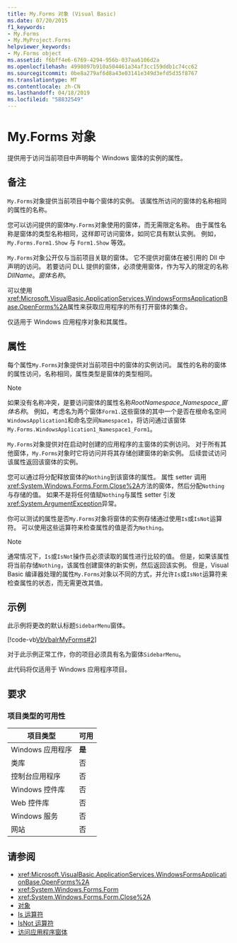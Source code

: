 ```yaml
---
title: My.Forms 对象 (Visual Basic)
ms.date: 07/20/2015
f1_keywords:
- My.Forms
- My.MyProject.Forms
helpviewer_keywords:
- My.Forms object
ms.assetid: f6bff4e6-6769-4294-956b-037aa6106d2a
ms.openlocfilehash: 4998097b910a504461a34af3cc159ddb1c74cc62
ms.sourcegitcommit: 0be8a279af6d8a43e03141e349d3efd5d35f8767
ms.translationtype: MT
ms.contentlocale: zh-CN
ms.lasthandoff: 04/18/2019
ms.locfileid: "58832549"
---
```

# <a name="myforms-object"></a>My.Forms 对象
提供用于访问当前项目中声明每个 Windows 窗体的实例的属性。  
  
## <a name="remarks"></a>备注  
 `My.Forms`对象提供当前项目中每个窗体的实例。 该属性所访问的窗体的名称相同的属性的名称。   
  
 您可以访问提供的窗体`My.Forms`对象使用的窗体，而无需限定名称。 由于属性名称是窗体的类型名称相同，这样即可访问窗体，如同它具有默认实例。 例如，`My.Forms.Form1.Show` 与 `Form1.Show` 等效。  
  
 `My.Forms`对象公开仅与当前项目关联的窗体。 它不提供对窗体在被引用的 Dll 中声明的访问。 若要访问 DLL 提供的窗体，必须使用窗体，作为写入的限定的名称*DllName*。*窗体名称*。  
  
 可以使用<xref:Microsoft.VisualBasic.ApplicationServices.WindowsFormsApplicationBase.OpenForms%2A>属性来获取应用程序的所有打开窗体的集合。  
  
 仅适用于 Windows 应用程序对象和其属性。  
  
## <a name="properties"></a>属性  
 每个属性`My.Forms`对象提供对当前项目中的窗体的实例访问。 属性的名称的窗体的属性访问，名称相同，属性类型是窗体的类型相同。  
  
> [!NOTE]
>  如果没有名称冲突，是要访问窗体的属性名称*RootNamespace*_*Namespace*\_*窗体名称*。 例如，考虑名为两个窗体`Form1.`这些窗体的其中一个是否在根命名空间`WindowsApplication1`和命名空间`Namespace1`，将访问通过该窗体`My.Forms.WindowsApplication1_Namespace1_Form1`。  
  
 `My.Forms`对象提供对在启动时创建的应用程序的主窗体的实例访问。 对于所有其他窗体，`My.Forms`对象时它将访问并将其存储创建窗体的新实例。 后续尝试访问该属性返回该窗体的实例。  
  
 您可以通过将分配释放窗体的`Nothing`到该窗体的属性。 属性 setter 调用<xref:System.Windows.Forms.Form.Close%2A>方法的窗体，然后分配`Nothing`与存储的值。 如果不是将任何值赋`Nothing`与属性 setter 引发<xref:System.ArgumentException>异常。  
  
 你可以测试的属性是否`My.Forms`对象将窗体的实例存储通过使用`Is`或`IsNot`运算符。 可以使用这些运算符来检查属性的值是否为`Nothing`。  
  
> [!NOTE]
>  通常情况下，`Is`或`IsNot`操作员必须读取的属性进行比较的值。 但是，如果该属性将当前存储`Nothing`，该属性创建窗体的新实例，然后返回该实例。 但是，Visual Basic 编译器处理的属性`My.Forms`对象以不同的方式，并允许`Is`或`IsNot`运算符来检查属性的状态，而无需更改其值。  
  
## <a name="example"></a>示例  
 此示例将更改的默认标题`SidebarMenu`窗体。  
  
 [!code-vb[VbVbalrMyForms#2](~/samples/snippets/visualbasic/VS_Snippets_VBCSharp/VbVbalrMyForms/VB/Class1.vb#2)]  
  
 对于此示例正常工作，你的项目必须具有名为窗体`SidebarMenu`。  
  
 此代码将仅适用于 Windows 应用程序项目。  
  
## <a name="requirements"></a>要求  
  
### <a name="availability-by-project-type"></a>项目类型的可用性  
  
|项目类型|可用|  
|---|---|  
|Windows 应用程序|**是**|  
|类库|否|  
|控制台应用程序|否|  
|Windows 控件库|否|  
|Web 控件库|否|  
|Windows 服务|否|  
|网站|否|  
  
## <a name="see-also"></a>请参阅

- <xref:Microsoft.VisualBasic.ApplicationServices.WindowsFormsApplicationBase.OpenForms%2A>
- <xref:System.Windows.Forms.Form>
- <xref:System.Windows.Forms.Form.Close%2A>
- [对象](../../../visual-basic/language-reference/objects/index.md)
- [Is 运算符](../../../visual-basic/language-reference/operators/is-operator.md)
- [IsNot 运算符](../../../visual-basic/language-reference/operators/isnot-operator.md)
- [访问应用程序窗体](../../../visual-basic/developing-apps/programming/accessing-application-forms.md)
